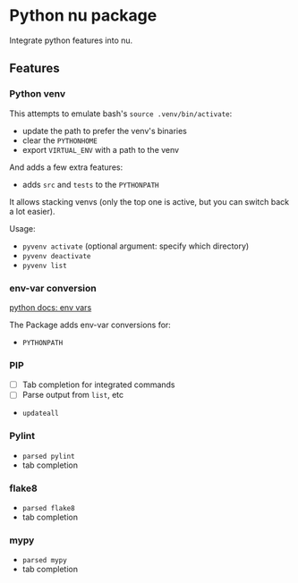 # Python nu package

Integrate python features into nu.

## Features
### Python venv

This attempts to emulate bash's `source .venv/bin/activate`:
- update the path to prefer the venv's binaries
- clear the `PYTHONHOME`
- export `VIRTUAL_ENV` with a path to the venv

And adds a few extra features:
- adds `src` and `tests` to the `PYTHONPATH`

It allows stacking venvs (only the top one is active, but you can switch back a lot easier).

Usage:
- `pyvenv activate` (optional argument: specify which directory)
- `pyvenv deactivate`
- `pyvenv list`

### env-var conversion

[python docs: env vars](https://docs.python.org/3/using/cmdline.html#environment-variables)

The Package adds env-var conversions for:
- `PYTHONPATH`

### PIP

- [ ] Tab completion for integrated commands
- [ ] Parse output from `list`, etc
- `updateall`

### Pylint

- `parsed pylint`
- tab completion

### flake8

- `parsed flake8`
- tab completion

### mypy

- `parsed mypy`
- tab completion
